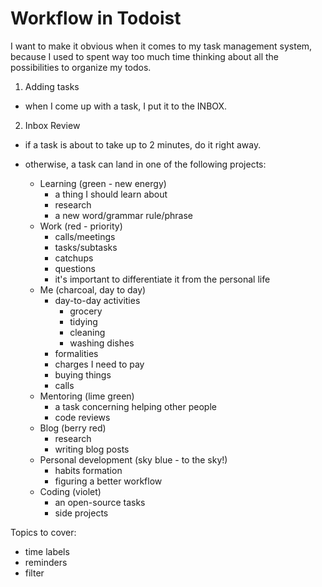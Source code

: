 # Workflow in Todoist

I want to make it obvious when it comes to my task management system, because I used to spent way too much time thinking about all the possibilities to organize my todos.

1. Adding tasks

- when I come up with a task, I put it to the INBOX.

2. Inbox Review

- if a task is about to take up to 2 minutes, do it right away.

- otherwise, a task can land in one of the following projects:

  - Learning (green - new energy)
    - a thing I should learn about
    - research
    - a new word/grammar rule/phrase
  - Work (red - priority)
    - calls/meetings
    - tasks/subtasks
    - catchups
    - questions
    - it's important to differentiate it from the personal life
  - Me (charcoal, day to day)
    - day-to-day activities
      - grocery
      - tidying
      - cleaning
      - washing dishes
    - formalities
    - charges I need to pay
    - buying things
    - calls
  - Mentoring (lime green)
    - a task concerning helping other people
    - code reviews
  - Blog (berry red)
    - research
    - writing blog posts
  - Personal development (sky blue - to the sky!)
    - habits formation
    - figuring a better workflow
  - Coding (violet)
    - an open-source tasks
    - side projects

Topics to cover:
- time labels
- reminders
- filter
